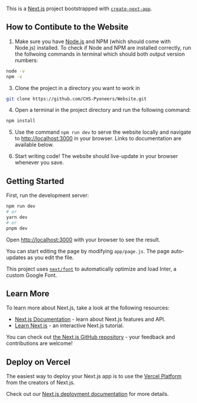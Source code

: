 This is a [Next.js](https://nextjs.org/) project bootstrapped with [`create-next-app`](https://github.com/vercel/next.js/tree/canary/packages/create-next-app).

## How to Contibute to the Website

1. Make sure you have [Node.js](https://nodejs.org/en) and NPM (which should come with Node.js) installed. To check if Node and NPM are installed correctly, run the follwoing commands in terminal which should both output version numbers:

```bash
node -v
npm -v
```

3. Clone the project in a directory you want to work in

```bash
git clone https://github.com/CHS-Pyoneers/Website.git
```

4. Open a terminal in the project directory and run the following command:

```bash
npm install
```
5. Use the command `npm run dev` to serve the website locally and navigate to [http://localhost:3000](http://localhost:3000) in your browser. Links to documentation are available below. 

6. Start writing code! The website should live-update in your browser whenever you save.

## Getting Started

First, run the development server:

```bash
npm run dev
# or
yarn dev
# or
pnpm dev
```

Open [http://localhost:3000](http://localhost:3000) with your browser to see the result.

You can start editing the page by modifying `app/page.js`. The page auto-updates as you edit the file.

This project uses [`next/font`](https://nextjs.org/docs/basic-features/font-optimization) to automatically optimize and load Inter, a custom Google Font.

## Learn More

To learn more about Next.js, take a look at the following resources:

- [Next.js Documentation](https://nextjs.org/docs) - learn about Next.js features and API.
- [Learn Next.js](https://nextjs.org/learn) - an interactive Next.js tutorial.

You can check out [the Next.js GitHub repository](https://github.com/vercel/next.js/) - your feedback and contributions are welcome!

## Deploy on Vercel

The easiest way to deploy your Next.js app is to use the [Vercel Platform](https://vercel.com/new?utm_medium=default-template&filter=next.js&utm_source=create-next-app&utm_campaign=create-next-app-readme) from the creators of Next.js.

Check out our [Next.js deployment documentation](https://nextjs.org/docs/deployment) for more details.
